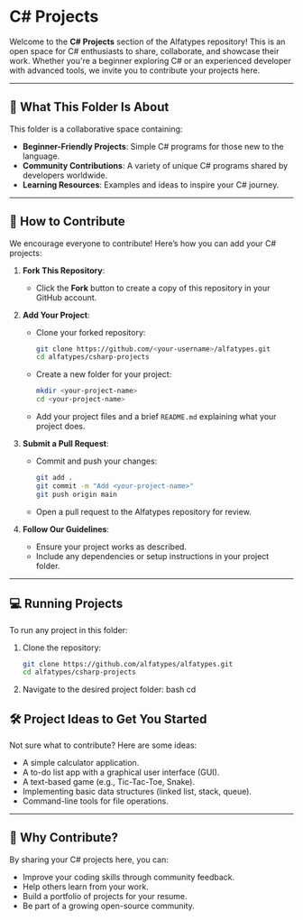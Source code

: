 
# C# Projects

Welcome to the **C# Projects** section of the Alfatypes repository! This is an open space for C# enthusiasts to share, collaborate, and showcase their work. Whether you're a beginner exploring C# or an experienced developer with advanced tools, we invite you to contribute your projects here.

---

## 📁 What This Folder Is About

This folder is a collaborative space containing:
- **Beginner-Friendly Projects**: Simple C# programs for those new to the language.
- **Community Contributions**: A variety of unique C# programs shared by developers worldwide.
- **Learning Resources**: Examples and ideas to inspire your C# journey.

---

## 🤝 How to Contribute

We encourage everyone to contribute! Here’s how you can add your C# projects:

1. **Fork This Repository**:
   - Click the **Fork** button to create a copy of this repository in your GitHub account.

2. **Add Your Project**:
   - Clone your forked repository:
     ```bash
     git clone https://github.com/<your-username>/alfatypes.git
     cd alfatypes/csharp-projects
     ```
   - Create a new folder for your project:
     ```bash
     mkdir <your-project-name>
     cd <your-project-name>
     ```
   - Add your project files and a brief `README.md` explaining what your project does.

3. **Submit a Pull Request**:
   - Commit and push your changes:
     ```bash
     git add .
     git commit -m "Add <your-project-name>"
     git push origin main
     ```
   - Open a pull request to the Alfatypes repository for review.

4. **Follow Our Guidelines**:
   - Ensure your project works as described.
   - Include any dependencies or setup instructions in your project folder.

---

## 💻 Running Projects

To run any project in this folder:
1. Clone the repository:
   ```bash
   git clone https://github.com/alfatypes/alfatypes.git
   cd alfatypes/csharp-projects

2. Navigate to the desired project folder:
bash
  cd <project-name>
  
## 🛠 Project Ideas to Get You Started
Not sure what to contribute? Here are some ideas:

- A simple calculator application.
- A to-do list app with a graphical user interface (GUI).
- A text-based game (e.g., Tic-Tac-Toe, Snake).
- Implementing basic data structures (linked list, stack, queue).
- Command-line tools for file operations.

---

## 🌟 Why Contribute?

By sharing your C# projects here, you can:

- Improve your coding skills through community feedback.
- Help others learn from your work.
- Build a portfolio of projects for your resume.
- Be part of a growing open-source community.
